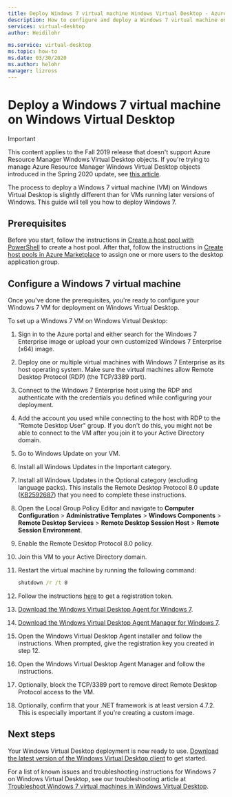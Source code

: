 ```yaml
---
title: Deploy Windows 7 virtual machine Windows Virtual Desktop - Azure
description: How to configure and deploy a Windows 7 virtual machine on Windows Virtual Desktop.
services: virtual-desktop
author: Heidilohr

ms.service: virtual-desktop
ms.topic: how-to
ms.date: 03/30/2020
ms.author: helohr
manager: lizross
---
```

# Deploy a Windows 7 virtual machine on Windows Virtual Desktop

>[!IMPORTANT]
>This content applies to the Fall 2019 release that doesn't support Azure Resource Manager Windows Virtual Desktop objects. If you're trying to manage Azure Resource Manager Windows Virtual Desktop objects introduced in the Spring 2020 update, see [this article](../deploy-windows-7-virtual-machine.md).

The process to deploy a Windows 7 virtual machine (VM) on Windows Virtual Desktop is slightly different than for VMs running later versions of Windows. This guide will tell you how to deploy Windows 7.

## Prerequisites

Before you start, follow the instructions in [Create a host pool with PowerShell](create-host-pools-powershell-2019.md) to create a host pool. After that, follow the instructions in [Create host pools in Azure Marketplace](create-host-pools-azure-marketplace-2019.md#optional-assign-additional-users-to-the-desktop-application-group) to assign one or more users to the desktop application group.

## Configure a Windows 7 virtual machine

Once you've done the prerequisites, you're ready to configure your Windows 7 VM for deployment on Windows Virtual Desktop.

To set up a Windows 7 VM on Windows Virtual Desktop:

1. Sign in to the Azure portal and either search for the Windows 7 Enterprise image or upload your own customized Windows 7 Enterprise (x64) image.
2. Deploy one or multiple virtual machines with Windows 7 Enterprise as its host operating system. Make sure the virtual machines allow Remote Desktop Protocol (RDP) (the TCP/3389 port).
3. Connect to the Windows 7 Enterprise host using the RDP and authenticate with the credentials you defined while configuring your deployment.
4. Add the account you used while connecting to the host with RDP to the "Remote Desktop User" group. If you don't do this, you might not be able to connect to the VM after you join it to your Active Directory domain.
5. Go to Windows Update on your VM.
6. Install all Windows Updates in the Important category.
7. Install all Windows Updates in the Optional category (excluding language packs). This installs the Remote Desktop Protocol 8.0 update ([KB2592687](https://www.microsoft.com/download/details.aspx?id=35387)) that you need to complete these instructions.
8. Open the Local Group Policy Editor and navigate to **Computer Configuration** > **Administrative Templates** > **Windows Components** > **Remote Desktop Services** > **Remote Desktop Session Host** > **Remote Session Environment**.
9. Enable the Remote Desktop Protocol 8.0 policy.
10. Join this VM to your Active Directory domain.
11. Restart the virtual machine by running the following command:

     ```cmd
     shutdown /r /t 0
     ```

12. Follow the instructions [here](/powershell/module/windowsvirtualdesktop/export-rdsregistrationinfo/) to get a registration token.
13. [Download the Windows Virtual Desktop Agent for Windows 7](https://query.prod.cms.rt.microsoft.com/cms/api/am/binary/RE3JZCm).
14. [Download the Windows Virtual Desktop Agent Manager for Windows 7](https://query.prod.cms.rt.microsoft.com/cms/api/am/binary/RE3K2e3).
15. Open the Windows Virtual Desktop Agent installer and follow the instructions. When prompted, give the registration key you created in step 12.
16. Open the Windows Virtual Desktop Agent Manager and follow the instructions.
17. Optionally, block the TCP/3389 port to remove direct Remote Desktop Protocol access to the VM.
18. Optionally, confirm that your .NET framework is at least version 4.7.2. This is especially important if you're creating a custom image.

## Next steps

Your Windows Virtual Desktop deployment is now ready to use. [Download the latest version of the Windows Virtual Desktop client](https://aka.ms/wvd/clients/windows) to get started.

For a list of known issues and troubleshooting instructions for Windows 7 on Windows Virtual Desktop, see our troubleshooting article at [Troubleshoot Windows 7 virtual machines in Windows Virtual Desktop](troubleshoot-windows-7-vm.md).
